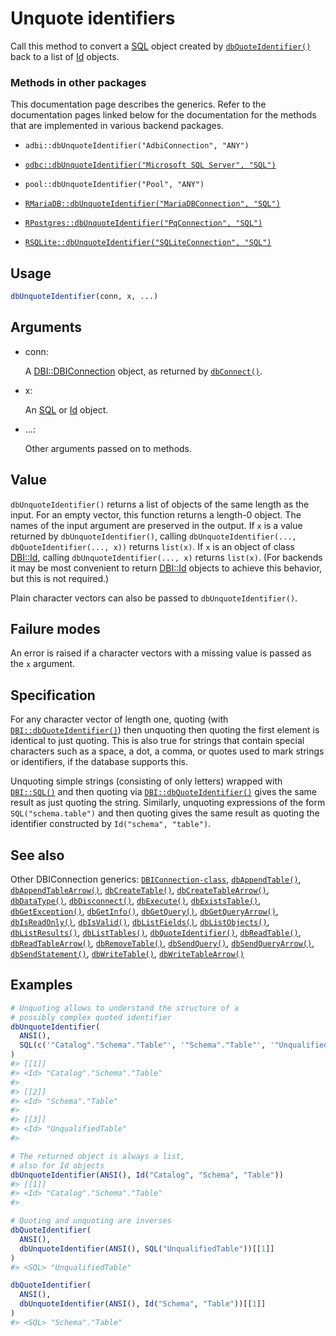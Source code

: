 # Unquote identifiers

Call this method to convert a
[SQL](https://dbi.r-dbi.org/dev/reference/SQL.md) object created by
[`dbQuoteIdentifier()`](https://dbi.r-dbi.org/dev/reference/dbQuoteIdentifier.md)
back to a list of [Id](https://dbi.r-dbi.org/dev/reference/Id.md)
objects.

### Methods in other packages

This documentation page describes the generics. Refer to the
documentation pages linked below for the documentation for the methods
that are implemented in various backend packages.

- `adbi::dbUnquoteIdentifier("AdbiConnection", "ANY")`

- [`odbc::dbUnquoteIdentifier("Microsoft SQL Server", "SQL")`](https://odbc.r-dbi.org/reference/SQLServer.html)

- `pool::dbUnquoteIdentifier("Pool", "ANY")`

- [`RMariaDB::dbUnquoteIdentifier("MariaDBConnection", "SQL")`](https://rmariadb.r-dbi.org/reference/mariadb-quoting.html)

- [`RPostgres::dbUnquoteIdentifier("PqConnection", "SQL")`](https://rpostgres.r-dbi.org/reference/quote.html)

- [`RSQLite::dbUnquoteIdentifier("SQLiteConnection", "SQL")`](https://rsqlite.r-dbi.org/reference/SQLiteConnection-class.html)

## Usage

``` r
dbUnquoteIdentifier(conn, x, ...)
```

## Arguments

- conn:

  A
  [DBI::DBIConnection](https://dbi.r-dbi.org/dev/reference/DBIConnection-class.md)
  object, as returned by
  [`dbConnect()`](https://dbi.r-dbi.org/dev/reference/dbConnect.md).

- x:

  An [SQL](https://dbi.r-dbi.org/dev/reference/SQL.md) or
  [Id](https://dbi.r-dbi.org/dev/reference/Id.md) object.

- ...:

  Other arguments passed on to methods.

## Value

`dbUnquoteIdentifier()` returns a list of objects of the same length as
the input. For an empty vector, this function returns a length-0 object.
The names of the input argument are preserved in the output. If `x` is a
value returned by `dbUnquoteIdentifier()`, calling
`dbUnquoteIdentifier(..., dbQuoteIdentifier(..., x))` returns `list(x)`.
If `x` is an object of class
[DBI::Id](https://dbi.r-dbi.org/dev/reference/Id.md), calling
`dbUnquoteIdentifier(..., x)` returns `list(x)`. (For backends it may be
most convenient to return
[DBI::Id](https://dbi.r-dbi.org/dev/reference/Id.md) objects to achieve
this behavior, but this is not required.)

Plain character vectors can also be passed to `dbUnquoteIdentifier()`.

## Failure modes

An error is raised if a character vectors with a missing value is passed
as the `x` argument.

## Specification

For any character vector of length one, quoting (with
[`DBI::dbQuoteIdentifier()`](https://dbi.r-dbi.org/dev/reference/dbQuoteIdentifier.md))
then unquoting then quoting the first element is identical to just
quoting. This is also true for strings that contain special characters
such as a space, a dot, a comma, or quotes used to mark strings or
identifiers, if the database supports this.

Unquoting simple strings (consisting of only letters) wrapped with
[`DBI::SQL()`](https://dbi.r-dbi.org/dev/reference/SQL.md) and then
quoting via
[`DBI::dbQuoteIdentifier()`](https://dbi.r-dbi.org/dev/reference/dbQuoteIdentifier.md)
gives the same result as just quoting the string. Similarly, unquoting
expressions of the form `SQL("schema.table")` and then quoting gives the
same result as quoting the identifier constructed by
`Id("schema", "table")`.

## See also

Other DBIConnection generics:
[`DBIConnection-class`](https://dbi.r-dbi.org/dev/reference/DBIConnection-class.md),
[`dbAppendTable()`](https://dbi.r-dbi.org/dev/reference/dbAppendTable.md),
[`dbAppendTableArrow()`](https://dbi.r-dbi.org/dev/reference/dbAppendTableArrow.md),
[`dbCreateTable()`](https://dbi.r-dbi.org/dev/reference/dbCreateTable.md),
[`dbCreateTableArrow()`](https://dbi.r-dbi.org/dev/reference/dbCreateTableArrow.md),
[`dbDataType()`](https://dbi.r-dbi.org/dev/reference/dbDataType.md),
[`dbDisconnect()`](https://dbi.r-dbi.org/dev/reference/dbDisconnect.md),
[`dbExecute()`](https://dbi.r-dbi.org/dev/reference/dbExecute.md),
[`dbExistsTable()`](https://dbi.r-dbi.org/dev/reference/dbExistsTable.md),
[`dbGetException()`](https://dbi.r-dbi.org/dev/reference/dbGetException.md),
[`dbGetInfo()`](https://dbi.r-dbi.org/dev/reference/dbGetInfo.md),
[`dbGetQuery()`](https://dbi.r-dbi.org/dev/reference/dbGetQuery.md),
[`dbGetQueryArrow()`](https://dbi.r-dbi.org/dev/reference/dbGetQueryArrow.md),
[`dbIsReadOnly()`](https://dbi.r-dbi.org/dev/reference/dbIsReadOnly.md),
[`dbIsValid()`](https://dbi.r-dbi.org/dev/reference/dbIsValid.md),
[`dbListFields()`](https://dbi.r-dbi.org/dev/reference/dbListFields.md),
[`dbListObjects()`](https://dbi.r-dbi.org/dev/reference/dbListObjects.md),
[`dbListResults()`](https://dbi.r-dbi.org/dev/reference/dbListResults.md),
[`dbListTables()`](https://dbi.r-dbi.org/dev/reference/dbListTables.md),
[`dbQuoteIdentifier()`](https://dbi.r-dbi.org/dev/reference/dbQuoteIdentifier.md),
[`dbReadTable()`](https://dbi.r-dbi.org/dev/reference/dbReadTable.md),
[`dbReadTableArrow()`](https://dbi.r-dbi.org/dev/reference/dbReadTableArrow.md),
[`dbRemoveTable()`](https://dbi.r-dbi.org/dev/reference/dbRemoveTable.md),
[`dbSendQuery()`](https://dbi.r-dbi.org/dev/reference/dbSendQuery.md),
[`dbSendQueryArrow()`](https://dbi.r-dbi.org/dev/reference/dbSendQueryArrow.md),
[`dbSendStatement()`](https://dbi.r-dbi.org/dev/reference/dbSendStatement.md),
[`dbWriteTable()`](https://dbi.r-dbi.org/dev/reference/dbWriteTable.md),
[`dbWriteTableArrow()`](https://dbi.r-dbi.org/dev/reference/dbWriteTableArrow.md)

## Examples

``` r
# Unquoting allows to understand the structure of a
# possibly complex quoted identifier
dbUnquoteIdentifier(
  ANSI(),
  SQL(c('"Catalog"."Schema"."Table"', '"Schema"."Table"', '"UnqualifiedTable"'))
)
#> [[1]]
#> <Id> "Catalog"."Schema"."Table"
#> 
#> [[2]]
#> <Id> "Schema"."Table"
#> 
#> [[3]]
#> <Id> "UnqualifiedTable"
#> 

# The returned object is always a list,
# also for Id objects
dbUnquoteIdentifier(ANSI(), Id("Catalog", "Schema", "Table"))
#> [[1]]
#> <Id> "Catalog"."Schema"."Table"
#> 

# Quoting and unquoting are inverses
dbQuoteIdentifier(
  ANSI(),
  dbUnquoteIdentifier(ANSI(), SQL("UnqualifiedTable"))[[1]]
)
#> <SQL> "UnqualifiedTable"

dbQuoteIdentifier(
  ANSI(),
  dbUnquoteIdentifier(ANSI(), Id("Schema", "Table"))[[1]]
)
#> <SQL> "Schema"."Table"
```
